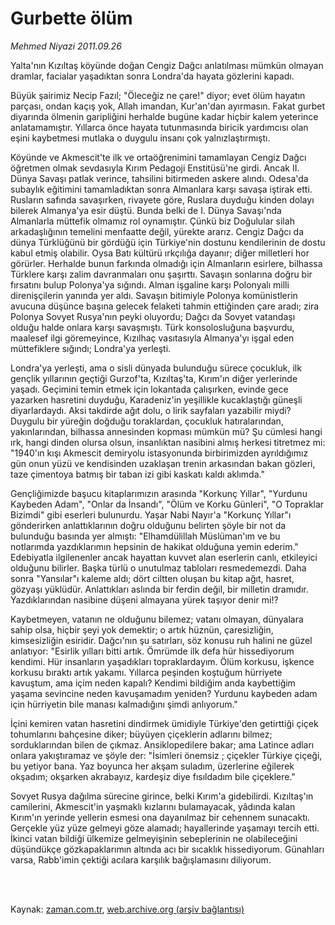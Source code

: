 # Gurbette ölüm

*Mehmed Niyazi 2011.09.26*

<td class="columnist-detail">
<p>Yalta'nın Kızıltaş köyünde doğan Cengiz Dağcı anlatılması mümkün olmayan dramlar, facialar yaşadıktan sonra Londra'da hayata gözlerini kapadı.</p>
<p>
<div id="haberMetinDiv">
<p>Büyük şairimiz Necip Fazıl; "Öleceğiz ne çare!" diyor; evet ölüm hayatın parçası, ondan kaçış yok, Allah imandan, Kur'an'dan ayırmasın. Fakat gurbet diyarında ölmenin garipliğini herhalde bugüne kadar hiçbir kalem yeterince anlatamamıştır. Yıllarca önce hayata tutunmasında biricik yardımcısı olan eşini kaybetmesi mutlaka o duygulu insanı çok yalnızlaştırmıştı.
<p> Köyünde ve Akmescit'te ilk ve ortaöğrenimini tamamlayan Cengiz Dağcı öğretmen olmak sevdasıyla Kırım Pedagoji Enstitüsü'ne girdi. Ancak II. Dünya Savaşı patlak verince, tahsilini bitirmeden askere alındı. Odesa'da subaylık eğitimini tamamladıktan sonra Almanlara karşı savaşa iştirak etti. Rusların safında savaşırken, rivayete göre, Ruslara duyduğu kinden dolayı bilerek Almanya'ya esir düştü. Bunda belki de I. Dünya Savaşı'nda Almanlarla müttefik olmamız rol oynamıştır. Çünkü biz Doğulular silah arkadaşlığının temelini menfaatte değil, yürekte ararız. Cengiz Dağcı da dünya Türklüğünü bir gördüğü için Türkiye'nin dostunu kendilerinin de dostu kabul etmiş olabilir. Oysa Batı kültürü ırkçılığa dayanır; diğer milletleri hor görürler. Herhalde bunun farkında olmadığı için Almanların esirlere, bilhassa Türklere karşı zalim davranmaları onu şaşırttı. Savaşın sonlarına doğru bir fırsatını bulup Polonya'ya sığındı. Alman işgaline karşı Polonyalı milli direnişçilerin yanında yer aldı. Savaşın bitimiyle Polonya komünistlerin avucuna düşünce başına gelecek felaketi tahmin ettiğinden çare aradı; zira Polonya Sovyet Rusya'nın peyki oluyordu; Dağcı da Sovyet vatandaşı olduğu halde onlara karşı savaşmıştı. Türk konsolosluğuna başvurdu, maalesef ilgi göremeyince, Kızılhaç vasıtasıyla Almanya'yı işgal eden müttefiklere sığındı; Londra'ya yerleşti.
<p> Londra'ya yerleşti, ama o sisli dünyada bulunduğu sürece çocukluk, ilk gençlik yıllarının geçtiği Gurzof'ta, Kızıltaş'ta, Kırım'ın diğer yerlerinde yaşadı. Geçimini temin etmek için lokantada çalışırken, evinde gece yazarken hasretini duyduğu, Karadeniz'in yeşillikle kucaklaştığı güneşli diyarlardaydı. Aksi takdirde ağıt dolu, o lirik sayfaları yazabilir miydi? Duygulu bir yüreğin doğduğu toraklardan, çocukluk hatıralarından, yakınlarından, bilhassa annesinden kopması mümkün mü? Şu cümlesi hangi ırk, hangi dinden olursa olsun, insanlıktan nasibini almış herkesi titretmez mi: "1940'ın kışı Akmescit demiryolu istasyonunda birbirimizden ayrıldığımız gün onun yüzü ve kendisinden uzaklaşan trenin arkasından bakan gözleri, taze çimentoya batmış bir taban izi gibi kaskatı kaldı aklımda."
<p> Gençliğimizde başucu kitaplarımızın arasında "Korkunç Yıllar", "Yurdunu Kaybeden Adam", "Onlar da İnsandı", "Ölüm ve Korku Günleri", "O Topraklar Bizimdi" gibi eserleri bulunurdu. Yaşar Nabi Nayır'a "Korkunç Yıllar"ı gönderirken anlattıklarının doğru olduğunu belirten şöyle bir not da bulunduğu basında yer almıştı: "Elhamdülillah Müslüman'ım ve bu notlarımda yazdıklarımın hepsinin de hakikat olduğuna yemin ederim." Edebiyatla ilgilenenler ancak hayattan kuvvet alan eserlerin canlı, etkileyici olduğunu bilirler. Başka türlü o unutulmaz tabloları resmedemezdi. Daha sonra "Yansılar"ı kaleme aldı; dört ciltten oluşan bu kitap ağıt, hasret, gözyaşı yüklüdür. Anlattıkları aslında bir ferdin değil, bir milletin dramıdır. Yazdıklarından nasibine düşeni almayana yürek taşıyor denir mi!?
<p> Kaybetmeyen, vatanın ne olduğunu bilemez; vatanı olmayan, dünyalara sahip olsa, hiçbir şeyi yok demektir; o artık hüznün, çaresizliğin, kimsesizliğin esiridir. Dağcı'nın şu satırları, söz konusu ruh halini ne güzel anlatıyor: "Esirlik yılları bitti artık. Ömrümde ilk defa hür hissediyorum kendimi. Hür insanların yaşadıkları topraklardayım. Ölüm korkusu, işkence korkusu bıraktı artık yakamı. Yıllarca peşinden koştuğum hürriyete kavuştum, ama içim neden kapalı? Kendimi bildiğim anda kaybettiğim yaşama sevincine neden kavuşamadım yeniden? Yurdunu kaybeden adam için hürriyetin bile manası kalmadığını şimdi anlıyorum."
<p> İçini kemiren vatan hasretini dindirmek ümidiyle Türkiye'den getirttiği çiçek tohumlarını bahçesine diker; büyüyen çiçeklerin adlarını bilmez; sorduklarından bilen de çıkmaz. Ansiklopedilere bakar; ama Latince adları onlara yakıştıramaz ve şöyle der: "İsimleri önemsiz ; çiçekler Türkiye çiçeği, bu yetiyor bana. Yaz boyunca her akşam suladım, üzerlerine eğilerek okşadım; okşarken akrabayız, kardeşiz diye fısıldadım bile çiçeklere."
<p> Sovyet Rusya dağılma sürecine girince, belki Kırım'a gidebilirdi. Kızıltaş'ın camilerini, Akmescit'in yaşmaklı kızlarını bulamayacak, yâdında kalan Kırım'ın yerinde yellerin esmesi ona dayanılmaz bir cehennem sunacaktı. Gerçekle yüz yüze gelmeyi göze alamadı; hayallerinde yaşamayı tercih etti. İkinci vatan bildiği ülkemize gelmeyişinin sebeplerinin ne olabileceğini düşündükçe gözkapaklarımın altında acı bir sıcaklık hissediyorum. Günahları varsa, Rabb'imin çektiği acılara karşılık bağışlamasını diliyorum. </p></p></p></p></p></p></p></div>
</p>


<p><br>
		 </br></p></td>

Kaynak: [zaman.com.tr](http://zaman.com.tr/yazar.do?yazino=1183763), [web.archive.org (arşiv bağlantısı)](http://web.archive.org/web/20111213095358/http://zaman.com.tr/yazar.do?yazino=1183763)

